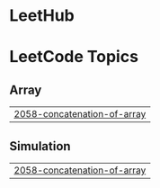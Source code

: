 # LeetHub
<!---LeetCode Topics Start-->
# LeetCode Topics
## Array
|  |
| ------- |
| [2058-concatenation-of-array](https://github.com/stefanbinoj/LeetHub/tree/master/2058-concatenation-of-array) |
## Simulation
|  |
| ------- |
| [2058-concatenation-of-array](https://github.com/stefanbinoj/LeetHub/tree/master/2058-concatenation-of-array) |
<!---LeetCode Topics End-->